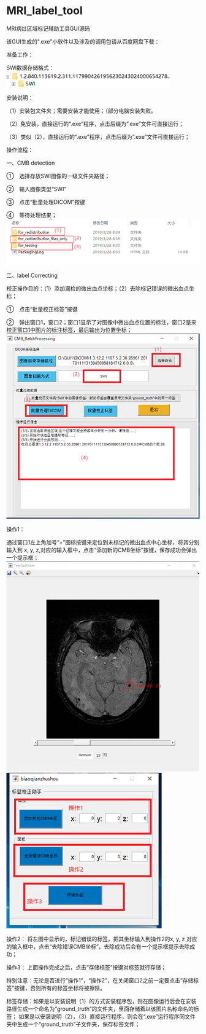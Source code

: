 # MRI_label_tool
MRI病灶区域标记辅助工具GUI源码

该GUI生成的".exe"小软件以及涉及的调用包请从百度网盘下载：

准备工作：

SWI数据存储格式：
![image](https://github.com/lucs-C/MRI_label_tool/blob/master/Read_me/图片1.png)

安装说明：

（1）安装包文件夹；需要安装才能使用；（部分电脑安装失败。

（2）免安装，直接运行的“.exe”程序，点击后缀为“.exe”文件可直接运行；

（3）类似（2），直接运行的“.exe”程序，点击后缀为“.exe”文件可直接运行；

操作流程：

一、CMB detection

①　选择存放SWI图像的一级文件夹路径；

②　输入图像类型“SWI”

③　点击“批量处理DICOM”按键

④　等待处理结果；
![image](https://github.com/lucs-C/MRI_label_tool/blob/master/Read_me/图片2.png)


二、label Correcting

校正操作目的：（1）添加漏检的微出血点坐标；（2）去除标记错误的微出血点坐标；

①　点击“批量校正标签”按键

②　弹出窗口1，窗口2；窗口1显示了对图像中微出血点位置的标注，窗口2是来校正窗口1中图片的标注标签，最后输出为位置坐标；
![image](https://github.com/lucs-C/MRI_label_tool/blob/master/Read_me/图片3.png)

操作1：    

通过窗口1左上角加号“+”图标按键来定位到未标记的微出血点中心坐标，将其分别输入到 x, y, z,对应的输入框中，点击“添加新的CMB坐标”按键，保存成功会弹出一个提示框；
![image](https://github.com/lucs-C/MRI_label_tool/blob/master/Read_me/图片4.png)
![image](https://github.com/lucs-C/MRI_label_tool/blob/master/Read_me/图片5.png)

操作2：
将左图中显示的，标记错误的标签，把其坐标输入到操作2的x, y, z 对应的输入框中，点击“去除错误CMB坐标”，去除成功后会有一个提示框提示去除成功；

操作3：
上面操作完成之后，点击“存储标签”按键对标签就行存储；

特别注意：无论是否进行“操作1”，“操作2”，在关闭窗口2之前一定要点击“存储标签”按键，否则所有的标签坐标将被擦除。

标签存储：如果是以安装说明（1）的方式安装程序包，则在图像运行后会在安装路径生成一个命名为“ground_truth”的文件夹，里面存储着以该图片名称命名的标签；
如果是以安装说明（2），（3）直接运行程序，则会在“.exe”运行程序同文件夹中生成一个“ground_truth”子文件夹，保存标签文件；


